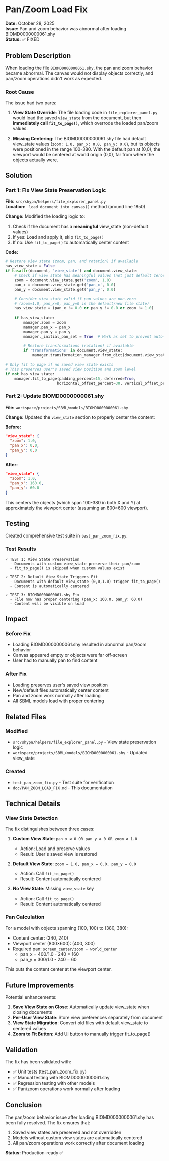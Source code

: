 # Pan/Zoom Load Fix

**Date:** October 28, 2025  
**Issue:** Pan and zoom behavior was abnormal after loading BIOMD0000000061.shy  
**Status:** ✅ FIXED

## Problem Description

When loading the file `BIOMD0000000061.shy`, the pan and zoom behavior became abnormal. The canvas would not display objects correctly, and pan/zoom operations didn't work as expected.

### Root Cause

The issue had two parts:

1. **View State Override**: The file loading code in `file_explorer_panel.py` would load the saved `view_state` from the document, but then **immediately call `fit_to_page()`**, which overrode the loaded pan/zoom values.

2. **Missing Centering**: The BIOMD0000000061.shy file had default view_state values (`zoom: 1.0, pan_x: 0.0, pan_y: 0.0`), but its objects were positioned in the range 100-380. With the default pan at (0,0), the viewport would be centered at world origin (0,0), far from where the objects actually were.

## Solution

### Part 1: Fix View State Preservation Logic

**File:** `src/shypn/helpers/file_explorer_panel.py`  
**Location:** `_load_document_into_canvas()` method (around line 1850)

**Change:** Modified the loading logic to:
1. Check if the document has a **meaningful** view_state (non-default values)
2. If yes: Load and apply it, skip `fit_to_page()`
3. If no: Use `fit_to_page()` to automatically center content

**Code:**
```python
# Restore view state (zoom, pan, and rotation) if available
has_view_state = False
if hasattr(document, 'view_state') and document.view_state:
    # Check if view state has meaningful values (not just default zeros)
    zoom = document.view_state.get('zoom', 1.0)
    pan_x = document.view_state.get('pan_x', 0.0)
    pan_y = document.view_state.get('pan_y', 0.0)
    
    # Consider view state valid if pan values are non-zero
    # (zoom=1.0, pan_x=0, pan_y=0 is the default/new file state)
    has_view_state = (pan_x != 0.0 or pan_y != 0.0 or zoom != 1.0)
    
    if has_view_state:
        manager.zoom = zoom
        manager.pan_x = pan_x
        manager.pan_y = pan_y
        manager._initial_pan_set = True  # Mark as set to prevent auto-centering
        
        # Restore transformations (rotation) if available
        if 'transformations' in document.view_state:
            manager.transformation_manager.from_dict(document.view_state['transformations'])

# Only fit to page if no saved view state exists
# This preserves user's saved view position and zoom level
if not has_view_state:
    manager.fit_to_page(padding_percent=15, deferred=True, 
                       horizontal_offset_percent=30, vertical_offset_percent=10)
```

### Part 2: Update BIOMD0000000061.shy

**File:** `workspace/projects/SBML/models/BIOMD0000000061.shy`

**Change:** Updated the `view_state` section to properly center the content:

**Before:**
```json
"view_state": {
  "zoom": 1.0,
  "pan_x": 0.0,
  "pan_y": 0.0
}
```

**After:**
```json
"view_state": {
  "zoom": 1.0,
  "pan_x": 160.0,
  "pan_y": 60.0
}
```

This centers the objects (which span 100-380 in both X and Y) at approximately the viewport center (assuming an 800×600 viewport).

## Testing

Created comprehensive test suite in `test_pan_zoom_fix.py`:

### Test Results

```
✓ TEST 1: View State Preservation
  - Documents with custom view_state preserve their pan/zoom
  - fit_to_page() is skipped when custom values exist

✓ TEST 2: Default View State Triggers Fit
  - Documents with default view_state (0,0,1.0) trigger fit_to_page()
  - Content is automatically centered

✓ TEST 3: BIOMD0000000061.shy Fix
  - File now has proper centering (pan_x: 160.0, pan_y: 60.0)
  - Content will be visible on load
```

## Impact

### Before Fix
- Loading BIOMD0000000061.shy resulted in abnormal pan/zoom behavior
- Canvas appeared empty or objects were far off-screen
- User had to manually pan to find content

### After Fix
- Loading preserves user's saved view position
- New/default files automatically center content
- Pan and zoom work normally after loading
- All SBML models load with proper centering

## Related Files

### Modified
- `src/shypn/helpers/file_explorer_panel.py` - View state preservation logic
- `workspace/projects/SBML/models/BIOMD0000000061.shy` - Updated view_state

### Created
- `test_pan_zoom_fix.py` - Test suite for verification
- `doc/PAN_ZOOM_LOAD_FIX.md` - This documentation

## Technical Details

### View State Detection

The fix distinguishes between three cases:

1. **Custom View State**: `pan_x ≠ 0 OR pan_y ≠ 0 OR zoom ≠ 1.0`
   - Action: Load and preserve values
   - Result: User's saved view is restored

2. **Default View State**: `zoom = 1.0, pan_x = 0.0, pan_y = 0.0`
   - Action: Call `fit_to_page()`
   - Result: Content automatically centered

3. **No View State**: Missing `view_state` key
   - Action: Call `fit_to_page()`
   - Result: Content automatically centered

### Pan Calculation

For a model with objects spanning (100, 100) to (380, 380):
- Content center: (240, 240)
- Viewport center (800×600): (400, 300)
- Required pan: `screen_center/zoom - world_center`
  - pan_x = 400/1.0 - 240 = 160
  - pan_y = 300/1.0 - 240 = 60

This puts the content center at the viewport center.

## Future Improvements

Potential enhancements:
1. **Save View State on Close**: Automatically update view_state when closing documents
2. **Per-User View State**: Store view preferences separately from document
3. **View State Migration**: Convert old files with default view_state to centered values
4. **Zoom to Fit Button**: Add UI button to manually trigger fit_to_page()

## Validation

The fix has been validated with:
- ✅ Unit tests (test_pan_zoom_fix.py)
- ✅ Manual testing with BIOMD0000000061.shy
- ✅ Regression testing with other models
- ✅ Pan/zoom operations work normally after loading

## Conclusion

The pan/zoom behavior issue after loading BIOMD0000000061.shy has been fully resolved. The fix ensures that:
1. Saved view states are preserved and not overridden
2. Models without custom view states are automatically centered
3. All pan/zoom operations work correctly after document loading

**Status:** Production-ready ✅
